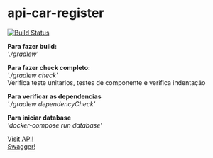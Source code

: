 # api-car-register

[![Build Status](https://travis-ci.org/dmbarra/api-car-register.svg?branch=master)](https://travis-ci.org/dmbarra/api-car-register)

**Para fazer build:**<br> 
_'./gradlew'_

**Para fazer check completo:**<br> 
_'./gradlew check'_<br> 
Verifica teste unitarios, testes de componente e verifica indentação 

**Para verificar as dependencias**<br> 
_'./gradlew dependencyCheck'_

**Para iniciar database**<br>
_'docker-compose run database'_

[Visit API!](https://cars-api-register.herokuapp.com)<br>
[Swagger!](https://cars-api-register.herokuapp.com/swagger-ui.html#)

